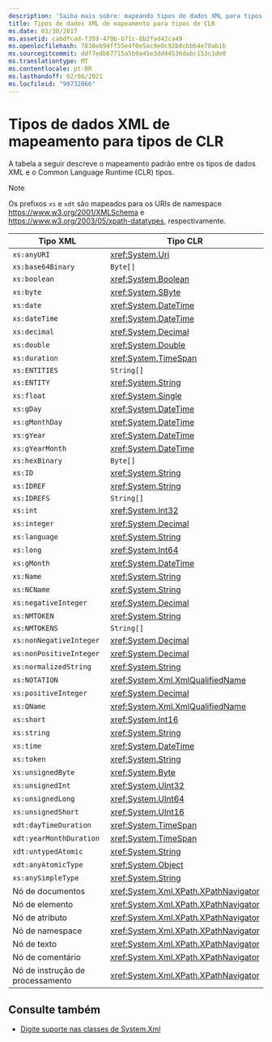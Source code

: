 ```yaml
---
description: 'Saiba mais sobre: mapeando tipos de dados XML para tipos CLR'
title: Tipos de dados XML de mapeamento para tipos de CLR
ms.date: 03/30/2017
ms.assetid: cabdfcad-f359-479b-b71c-8b2fad42ca49
ms.openlocfilehash: 7838eb94ff55e4f0e5ac9e0c92b0cbb64e70ab1b
ms.sourcegitcommit: ddf7edb67715a5b9a45e3dd44536dabc153c1de0
ms.translationtype: MT
ms.contentlocale: pt-BR
ms.lasthandoff: 02/06/2021
ms.locfileid: "99732066"
---
```

# <a name="mapping-xml-data-types-to-clr-types"></a>Tipos de dados XML de mapeamento para tipos de CLR

A tabela a seguir descreve o mapeamento padrão entre os tipos de dados XML e o Common Language Runtime (CLR) tipos.

> [!NOTE]
> Os prefixos `xs` e `xdt` são mapeados para os URIs de namespace <https://www.w3.org/2001/XMLSchema> e <https://www.w3.org/2003/05/xpath-datatypes>, respectivamente.

|Tipo XML|Tipo CLR|
|--------------|--------------|
|`xs:anyURI`|<xref:System.Uri>|
|`xs:base64Binary`|`Byte[]`|
|`xs:boolean`|<xref:System.Boolean>|
|`xs:byte`|<xref:System.SByte>|
|`xs:date`|<xref:System.DateTime>|
|`xs:dateTime`|<xref:System.DateTime>|
|`xs:decimal`|<xref:System.Decimal>|
|`xs:double`|<xref:System.Double>|
|`xs:duration`|<xref:System.TimeSpan>|
|`xs:ENTITIES`|`String[]`|
|`xs:ENTITY`|<xref:System.String>|
|`xs:float`|<xref:System.Single>|
|`xs:gDay`|<xref:System.DateTime>|
|`xs:gMonthDay`|<xref:System.DateTime>|
|`xs:gYear`|<xref:System.DateTime>|
|`xs:gYearMonth`|<xref:System.DateTime>|
|`xs:hexBinary`|`Byte[]`|
|`xs:ID`|<xref:System.String>|
|`xs:IDREF`|<xref:System.String>|
|`xs:IDREFS`|`String[]`|
|`xs:int`|<xref:System.Int32>|
|`xs:integer`|<xref:System.Decimal>|
|`xs:language`|<xref:System.String>|
|`xs:long`|<xref:System.Int64>|
|`xs:gMonth`|<xref:System.DateTime>|
|`xs:Name`|<xref:System.String>|
|`xs:NCName`|<xref:System.String>|
|`xs:negativeInteger`|<xref:System.Decimal>|
|`xs:NMTOKEN`|<xref:System.String>|
|`xs:NMTOKENS`|`String[]`|
|`xs:nonNegativeInteger`|<xref:System.Decimal>|
|`xs:nonPositiveInteger`|<xref:System.Decimal>|
|`xs:normalizedString`|<xref:System.String>|
|`xs:NOTATION`|<xref:System.Xml.XmlQualifiedName>|
|`xs:positiveInteger`|<xref:System.Decimal>|
|`xs:QName`|<xref:System.Xml.XmlQualifiedName>|
|`xs:short`|<xref:System.Int16>|
|`xs:string`|<xref:System.String>|
|`xs:time`|<xref:System.DateTime>|
|`xs:token`|<xref:System.String>|
|`xs:unsignedByte`|<xref:System.Byte>|
|`xs:unsignedInt`|<xref:System.UInt32>|
|`xs:unsignedLong`|<xref:System.UInt64>|
|`xs:unsignedShort`|<xref:System.UInt16>|
|`xdt:dayTimeDuration`|<xref:System.TimeSpan>|
|`xdt:yearMonthDuration`|<xref:System.TimeSpan>|
|`xdt:untypedAtomic`|<xref:System.String>|
|`xdt:anyAtomicType`|<xref:System.Object>|
|`xs:anySimpleType`|<xref:System.String>|
|Nó de documentos|<xref:System.Xml.XPath.XPathNavigator>|
|Nó de elemento|<xref:System.Xml.XPath.XPathNavigator>|
|Nó de atributo|<xref:System.Xml.XPath.XPathNavigator>|
|Nó de namespace|<xref:System.Xml.XPath.XPathNavigator>|
|Nó de texto|<xref:System.Xml.XPath.XPathNavigator>|
|Nó de comentário|<xref:System.Xml.XPath.XPathNavigator>|
|Nó de instrução de processamento|<xref:System.Xml.XPath.XPathNavigator>|

## <a name="see-also"></a>Consulte também

- [Digite suporte nas classes de System.Xml](type-support-in-the-system-xml-classes.md)
